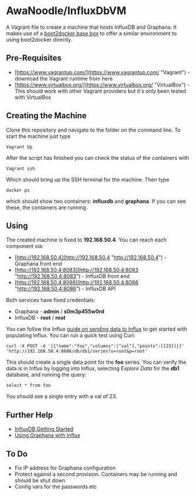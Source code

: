 # AwaNoodle/InfluxDbVM #

A Vagrant file to create a machine that hosts InfluxDB and Graphana. It makes use of a [boot2docker base box](https://atlas.hashicorp.com/yungsang/boxes/boot2docker "base box") to offer a similar environment to using boot2docker directly.

## Pre-Requisites ##

- [https://www.vagrantup.com/](https://www.vagrantup.com/ "Vagrant") - download the Vagrant runtime from here
- [https://www.virtualbox.org/](https://www.virtualbox.org/ "VirtualBox") - This should work with other Vagrant providers but it's only been tested with VirtualBox


## Creating the Machine ##

Clone this repository and navigate to the folder on the command line. To start the machine just type

    Vagrant Up

After the script has finished you can check the status of the containers with

	Vagrant ssh

Which should bring up the SSH terminal for the machine. Then type

	docker ps

which should show two containers: **influxdb** and **graphana**. If you can see these, the containers are running.


## Using ##

The created machine is fixed to **192.168.50.4**. You can reach each component via:

- [http://192.168.50.4](http://192.168.50.4 "http://192.168.50.4") - Graphana front end
- [http://192.168.50.4:8083](http://192.168.50.4:8083 "http://192.168.50.4:8083") - InfluxDB front end
- [http://192.168.50.4:8086](http://192.168.50.4:8086 "http://192.168.50.4:8086") - InfluxDB API

Both services have fixed credentials:

- Graphana - **admin** / **s0m3p455w0rd**
- InfluxDB - **root** / **root**

You can follow the Influx [guide on sending data to Influx](http://influxdb.com/docs/v0.8/api/reading_and_writing_data.html) to get started with populating Influx. You can run a quick test using Curl:

	curl -X POST -d '[{"name":"foo","columns":["val"],"points":[[23]]}]' 'http://192.168.50.4:8086/db/db1/series?u=root&p=root'

This should create a single data point for the **foo** series. You can verify the data is in Influx by logging into Influx, selecting *Explore Data*  for the **db1** database, and running the query: 

	select * from foo

You should see a single entry with a val of 23.

## Further Help ##

- [InfluxDB Getting Started](http://influxdb.com/docs/v0.8/introduction/getting_started.html "InfluxDB Getting Started")
- [Using Graphana with Influx](http://grafana.org/docs/features/influxdb/ "Using Graphana with InfluxDB")

## To Do ##
- Fix IP address for Graphana configuration
- Protect against a second provision. Containers may be running and should be shut down
- Config vars for the passwords etc
